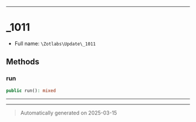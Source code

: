 ***

# _1011





* Full name: `\Zotlabs\Update\_1011`




## Methods


### run



```php
public run(): mixed
```












***


***
> Automatically generated on 2025-03-15
